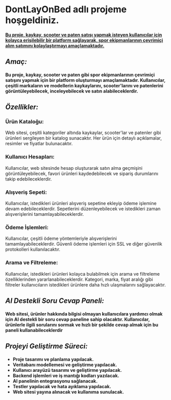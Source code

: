 <h1><b>DontLayOnBed</b> adlı projeme hoşgeldiniz.</h1>

<h4><u>Bu proje, kaykay, scooter ve paten satışı yapmak isteyen kullanıcılar için kolayca erişilebilir bir platform sağlayarak, spor ekipmanlarının çevrimiçi alım satımını kolaylaştırmayı amaçlamaktadır.</u></h4>

<h2><i>Amaç:</i></h2>
  <h4>Bu proje, kaykay, scooter ve paten gibi spor ekipmanlarının çevrimiçi satışını yapmak için bir platform oluşturmayı amaçlamaktadır. Kullanıcılar, çeşitli markaların ve modellerin kaykaylarını, scooter'larını ve patenlerini görüntüleyebilecek, inceleyebilecek ve satın alabileceklerdir.</h4>

<h2><i>Özellikler:</i></h2>
  <h3>Ürün Kataloğu:</h3> 
  Web sitesi, çeşitli kategoriler altında kaykaylar, scooter'lar ve patenler gibi ürünleri sergileyen bir katalog sunacaktır. Her ürün için detaylı açıklamalar, resimler ve fiyatlar bulunacaktır.

<h3>Kullanıcı Hesapları:</h3>
   Kullanıcılar, web sitesinde hesap oluşturarak satın alma geçmişini görüntüleyebilecek, favori ürünleri kaydedebilecek ve sipariş durumlarını takip edebileceklerdir.

<h3>Alışveriş Sepeti:</h3>
   Kullanıcılar, istedikleri ürünleri alışveriş sepetine ekleyip ödeme işlemine devam edebileceklerdir. Sepetlerini düzenleyebilecek ve istedikleri zaman alışverişlerini tamamlayabileceklerdir.

<h3>Ödeme İşlemleri:</h3>
   Kullanıcılar, çeşitli ödeme yöntemleriyle alışverişlerini tamamlayabileceklerdir. Güvenli ödeme işlemleri için SSL ve diğer güvenlik protokolleri kullanılacaktır.

<h3>Arama ve Filtreleme:</h3>
   Kullanıcılar, istedikleri ürünleri kolayca bulabilmek için arama ve filtreleme özelliklerinden yararlanabileceklerdir. Kategori, marka, fiyat aralığı gibi filtreler kullanıcıların istedikleri ürünlere daha hızlı ulaşmalarını sağlayacaktır.

<i><h2><strong>AI Destekli Soru Cevap Paneli:</strong></h2></i>
  <h4>Web sitesi, ürünler hakkında bilgisi olmayan kullanıcılara yardımcı olmak için AI destekli bir soru cevap paneline sahip olacaktır. Kullanıcılar, ürünlerle ilgili sorularını sormak ve hızlı bir şekilde cevap almak için bu paneli kullanabileceklerdir</h4>

<i><h2>Projeyi Geliştirme Süreci:</h2></i>
 <h4><ul>
  <li>Proje tasarımı ve planlama yapılacak.</li>
  <li>Veritabanı modellemesi ve geliştirme yapılacak.</li>
  <li>Kullanıcı arayüzü tasarımı ve geliştirme yapılacak.</li>
  <li>Backend işlemleri ve iş mantığı kodları yazılacak.</li>
  <li>AI panelinin entegrasyonu sağlanacak.</li>
  <li>Testler yapılacak ve hata ayıklama yapılacak.</li>
  <li>Web sitesi yayına alınacak ve kullanıma sunulacak.</h4></ul>
